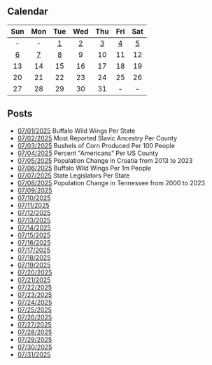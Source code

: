 ## Calendar

|Sun|Mon|Tue|Wed|Thu|Fri|Sat|
|:-:|:-:|:-:|:-:|:-:|:-:|:-:|
| - | - |[1](../../projects/restaurants/Buffalo_Wild_Wings_Per_State/)|[2](../../projects/ethnicity/Slavic_Ancestry_Per_County/)|[3](../../projects/agriculture/Corn_Production_Per_State/)|[4](../../projects/ethnicity/Americans_Per_County/)|[5](../../projects/demography/Population_Change_Croatia_2013-2023/)|
|[6](../../projects/restaurants/Buffalo_Wild_Wings_Per_Capita/)|[7](../../projects/politics/State_Legislators_Per_State/)|[8](../../projects/demography/Population_Change_Tennessee_2000-2023/)|9|10|11|12|
|13|14|15|16|17|18|19|
|20|21|22|23|24|25|26|
|27|28|29|30|31|-|-|

## Posts

* [07/01/2025](../../projects/restaurants/Buffalo_Wild_Wings_Per_State/) Buffalo Wild Wings Per State
* [07/02/2025](../../projects/ethnicity/Slavic_Ancestry_Per_County/) Most Reported Slavic Ancestry Per County
* [07/03/2025](../../projects/agriculture/Corn_Production_Per_State/) Bushels of Corn Produced Per 100 People
* [07/04/2025](../../projects/ethnicity/Americans_Per_County/) Percent "Americans" Per US County
* [07/05/2025](../../projects/demography/Population_Change_Croatia_2013-2023/) Population Change in Croatia from 2013 to 2023
* [07/06/2025](../../projects/restaurants/Buffalo_Wild_Wings_Per_Capita/) Buffalo Wild Wings Per 1m People
* [07/07/2025](../../projects/politics/State_Legislators_Per_State/) State Legislators Per State
* [07/08/2025](../../projects/demography/Population_Change_Tennessee_2000-2023/) Population Change in Tennessee from 2000 to 2023
* [07/09/2025]()
* [07/10/2025]()
* [07/11/2025]()
* [07/12/2025]()
* [07/13/2025]()
* [07/14/2025]()
* [07/15/2025]()
* [07/16/2025]()
* [07/17/2025]()
* [07/18/2025]()
* [07/19/2025]()
* [07/20/2025]()
* [07/21/2025]()
* [07/22/2025]()
* [07/23/2025]()
* [07/24/2025]()
* [07/25/2025]()
* [07/26/2025]()
* [07/27/2025]()
* [07/28/2025]()
* [07/29/2025]()
* [07/30/2025]()
* [07/31/2025]()
